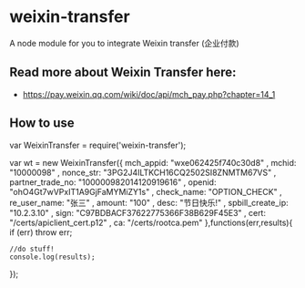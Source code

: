 # weixin-transfer
A node module for you to integrate Weixin transfer (企业付款)

## Read more about Weixin Transfer here:
- https://pay.weixin.qq.com/wiki/doc/api/mch_pay.php?chapter=14_1

## How to use
var WeixinTransfer = require('weixin-transfer');

var wt = new WeixinTransfer({
    mch_appid: "wxe062425f740c30d8"
    , mchid: "10000098"
    , nonce_str: "3PG2J4ILTKCH16CQ2502SI8ZNMTM67VS"
    , partner_trade_no: "100000982014120919616"
    , openid: "ohO4Gt7wVPxIT1A9GjFaMYMiZY1s"
    , check_name: "OPTION_CHECK"
    , re_user_name: "张三"
    , amount: "100"
    , desc: "节日快乐!"
    , spbill_create_ip: "10.2.3.10"
    , sign: "C97BDBACF37622775366F38B629F45E3"
    , cert: "/certs/apiclient_cert.p12"
    , ca: "/certs/rootca.pem"
},functions(err,results){
    if (err) throw err;
    
    //do stuff!
    console.log(results);
});

